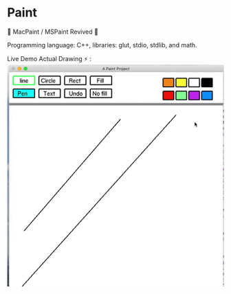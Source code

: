 # Paint
🎨 MacPaint / MSPaint Revived 🚀

Programming language: C++, libraries: glut, stdio, stdlib, and
math.

Live Demo Actual Drawing ⚡️ : 
![Paint tool Demo](https://github.com/Helloessam/Paint-tool/blob/master/Paint%20Project.gif)

